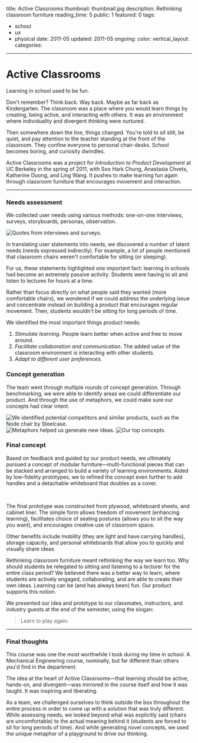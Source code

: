 title: Active Classrooms
thumbnail: thumbnail.jpg
description: Rethinking classroom furniture
reading_time: 5
public: 1
featured: 0
tags:
  - school
  - ux
  - physical
date: 2011-05
updated: 2011-05
ongoing:
color:
vertical_layout:
categories:

---

# Active Classrooms

Learning in school used to be fun.

Don't remember? Think back. Way back. Maybe as far back as Kindergarten. The classroom was a place where you would learn things by creating, being active, and interacting with others. It was an environment where individuality and divergent thinking were nurtured.

Then somewhere down the line, things changed. You're told to sit still, be quiet, and pay attention to the teacher standing at the front of the classroom. They confine everyone to personal chair-desks. School becomes boring, and curiosity dwindles.

Active Classrooms was a project for *Introduction to Product Development* at UC Berkeley in the spring of 2011, with Soo Hark Chung, Anastasia Chvets, Katherine Duong, and Ling Wang. It pushes to make learning fun again through classroom furniture that encourages movement and interaction.

---
### Needs assessment

We collected user needs using various methods: one-on-one interviews, surveys, storyboards, personas, observation.

<img class="" src="quotes.jpg" alt="Quotes from interviews and surveys.">

In translating user statements into needs, we discovered a number of latent needs (needs expressed indirectly). For example, a lot of people mentioned that classroom chairs weren't comfortable for sitting (or sleeping).

For us, these statements highlighted one important fact: learning in schools had become an extremely passive activity. Students were having to sit and listen to lectures for hours at a time.

Rather than focus directly on what people said they wanted (more comfortable chairs), we wondered if we could address the underlying issue and concentrate instead on building a product that encourages regular movement. Then, students wouldn't be sitting for long periods of time.

We identified the most important things product needs:

1. *Stimulate learning*. People learn better when active and free to move around.
2. *Facilitate collaboration and communication*. The added value of the classroom environment is interacting with other students.
3. *Adapt to different user preferences*.

### Concept generation

The team went through multiple rounds of concept generation. Through benchmarking, we were able to identify areas we could differentiate our product. And through the use of metaphors, we could make sure our concepts had clear intent.

<img class="" src="benchmarks.jpg" alt="We identified potential competitors and similar products, such as the Node chair by Steelcase.">
<img class="" src="metaphor.jpg" alt="Metaphors helped us generate new ideas.">
<img class="" src="top-concepts.jpg" alt="Our top concepts.">

### Final concept

Based on feedback and guided by our product needs, we ultimately pursued a concept of modular furniture—multi-functional pieces that can be stacked and arranged to build a variety of learning environments. Aided by low-fidelity prototypes, we to refined the concept even further to add handles and a detachable whiteboard that doubles as a cover.

<img class="default" src="photoshoot-1.jpg" alt="">
<img class="default" src="photoshoot-2.jpg" alt="">
<img class="default" src="photoshoot-3.jpg" alt="">

The final prototype was constructed from plywood, whiteboard sheets, and cabinet liner. The simple form allows freedom of movement (enhancing learning), facilitates choice of seating postures (allows you to sit the way you want), and encourages creative use of classroom space.

Other benefits include mobility (they are light and have carrying handles), storage capacity, and personal whiteboards that allow you to quickly and visually share ideas.

Rethinking classroom furniture meant rethinking the way we learn too. Why should students be relegated to sitting and listening to a lecturer for the entire class period? We believed there was a better way to learn, where students are actively engaged, collaborating, and are able to create their own ideas. Learning can be (and has always been) fun. Our product supports this notion.

We presented our idea and prototype to our classmates, instructors, and industry guests at the end of the semester, using the slogan:

> Learn to play again.

---
### Final thoughts

This course was one the most worthwhile I took during my time in school. A Mechanical Engineering course, nominally, but far different than others you'd find in the department.

The idea at the heart of Active Classrooms—that learning should be active, hands-on, and divergent—was mirrored in the course itself and how it was taught. It was inspiring and liberating.

As a team, we challenged ourselves to think outside the box throughout the entire process in order to come up with a solution that was truly different. While assessing needs, we looked beyond what was explicitly said (chairs are uncomfortable) to the actual meaning behind it (students are forced to sit for long periods of time). And while generating novel concepts, we used the unique metaphor of a playground to drive our thinking.

